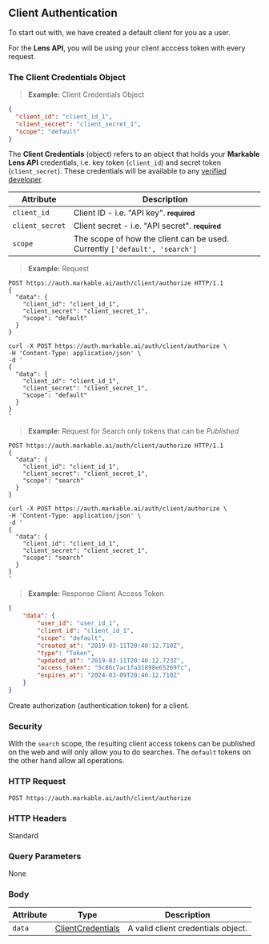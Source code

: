 ## Client Authentication

To start out with, we have created a default client for you as a user.

For the **Lens API**, you will be using your client acccess token with every request.

### The Client Credentials Object

> **Example:** Client Credentials Object

```json
{
  "client_id": "client_id_1",
  "client_secret": "client_secret_1",
  "scope": "default"
}
```

The **Client Credentials** (object) refers to an object that holds your **Markable Lens API** credentials, i.e. key token (`client_id`) and secret token (`client_secret`). These credentials will be available to any [verified developer](#authentication).

Attribute         | Description
----------        | ----------
`client_id`       | Client ID - i.e. "API key". **<small>required</small>**
`client_secret`   | Client secret - i.e. "API secret". **<small>required</small>**
`scope`           | The scope of how the client can be used. Currently `['default', 'search']`


> **Example:** Request

```http
POST https://auth.markable.ai/auth/client/authorize HTTP/1.1
{
  "data": {
    "client_id": "client_id_1",
    "client_secret": "client_secret_1",
    "scope": "default"
  }
}
```

```shell
curl -X POST https://auth.markable.ai/auth/client/authorize \
-H 'Content-Type: application/json' \
-d '
{
  "data": {
    "client_id": "client_id_1",
    "client_secret": "client_secret_1",
    "scope": "default"
  }
}
'
```

<!--
```python
import requests

url = "https://auth.markable.ai/auth/client/authorize"

payload = {
  "data":
    {
      "client_id":"client_id_1",
      "client_secret": "client_secret_1",
      "scope": "default"
      }
 }

headers = {
    'Content-Type': "application/json",
}

response = requests.request("POST", url, data=payload, headers=headers)

print(response.text)
```
-->

> **Example:** Request for Search only tokens that can be *Published*

```http
POST https://auth.markable.ai/auth/client/authorize HTTP/1.1
{
  "data": {
    "client_id": "client_id_1",
    "client_secret": "client_secret_1",
    "scope": "search"
  }
}
```

```shell
curl -X POST https://auth.markable.ai/auth/client/authorize \
-H 'Content-Type: application/json' \
-d '
{
  "data": {
    "client_id": "client_id_1",
    "client_secret": "client_secret_1",
    "scope": "search"
  }
}
'
```

<!--
```python
import requests

url = "https://auth.markable.ai/auth/client/authorize"

payload = {
  "data":
    {
      "client_id":"client_id_1",
      "client_secret": "client_secret_1",
      "scope": "search"
      }
 }

headers = {
    'Content-Type': "application/json",
}

response = requests.request("POST", url, data=payload, headers=headers)

print(response.text)
```
-->

> **Example:** Response Client Access Token

```json
{
    "data": {
        "user_id": "user_id_1",
        "client_id": "client_id_1",
        "scope": "default",
        "created_at": "2019-03-11T20:40:12.710Z",
        "type": "Token",
        "updated_at": "2019-03-11T20:40:12.723Z",
        "access_token": "5c86c7ac1fa31898e65269fc",
        "expires_at": "2024-03-09T20:40:12.710Z"
    }
}
```

Create authorization (authentication token) for a client.

### Security

With the `search` scope, the resulting client access tokens can be published on the web and will only allow you to do searches. The `default` tokens on the other hand allow all operations.

### HTTP Request

`POST https://auth.markable.ai/auth/client/authorize`


### HTTP Headers

Standard


### Query Parameters

None

### Body

Attribute       | Type                                    | Description
-------         | ----------                              | -------
`data`          | [ClientCredentials](#the-client-authorization-object)     | A valid client credentials object.
